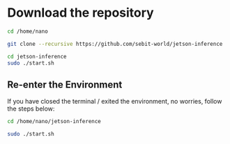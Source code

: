# Download the repository

```sh
cd /home/nano

git clone --recursive https://github.com/sebit-world/jetson-inference

cd jetson-inference
sudo ./start.sh
```

## Re-enter the Environment

If you have closed the terminal / exited the environment, no worries, follow the steps below:

```bash
cd /home/nano/jetson-inference

sudo ./start.sh
```
